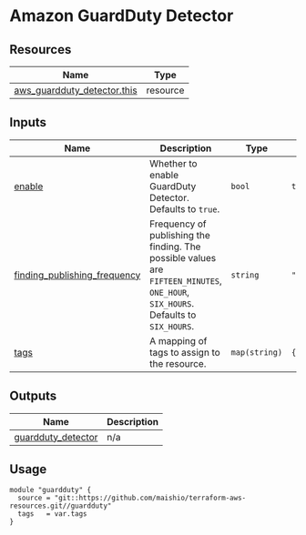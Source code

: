 # Amazon GuardDuty Detector

## Resources

| Name | Type |
|------|------|
| [aws_guardduty_detector.this](https://registry.terraform.io/providers/hashicorp/aws/latest/docs/resources/guardduty_detector) | resource |

## Inputs

| Name | Description | Type | Default | Required |
|------|-------------|------|---------|:--------:|
| <a name="input_enable"></a> [enable](#input\_enable) | Whether to enable GuardDuty Detector. Defaults to `true`. | `bool` | `true` | no |
| <a name="input_finding_publishing_frequency"></a> [finding\_publishing\_frequency](#input\_finding\_publishing\_frequency) | Frequency of publishing the finding. The possible values are `FIFTEEN_MINUTES`, `ONE_HOUR`, `SIX_HOURS`. Defaults to `SIX_HOURS`. | `string` | `"SIX_HOURS"` | no |
| <a name="input_tags"></a> [tags](#input\_tags) | A mapping of tags to assign to the resource. | `map(string)` | `{}` | no |

## Outputs

| Name | Description |
|------|-------------|
| <a name="output_guardduty_detector"></a> [guardduty\_detector](#output\_guardduty\_detector) | n/a |

## Usage

```hcl
module "guardduty" {
  source = "git::https://github.com/maishio/terraform-aws-resources.git//guardduty"
  tags   = var.tags
}
```
